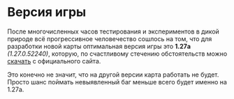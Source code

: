 # Версия игры

После многочисленных часов тестирования и экспериментов в дикой природе всё прогрессивное человечество сошлось на том,
что для разработки новой карты оптимальная версия игры это **1.27a** *(1.27.0.52240)*, которую, по
счастливому стечению обстоятельств
можно [скачать](https://us.forums.blizzard.com/en/warcraft3/t/classic-warcraft-iii-official-installers-official-patches/21415)
с официального сайта.

Это конечно не значит, что на другой версии карта работать не будет. Просто шанс поймать невыявленный баг меньше всего
будет именно на 1.27a.
